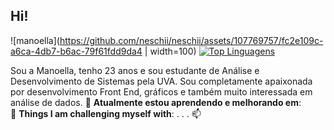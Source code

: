 ## Hi!


![manoella](https://github.com/neschii/neschii/assets/107769757/fc2e109c-a6ca-4db7-b6ac-79f61fdd9da4 | width=100)
[![Top Linguagens](https://github-readme-stats.vercel.app/api/top-langs/?username=neschii&theme=jolly)](https://github.com/anuraghazra/github-readme-stats)

Sou a Manoella, tenho 23 anos e sou estudante de Análise e Desenvolvimento de Sistemas pela UVA. 
Sou completamente apaixonada por desenvolvimento Front End, gráficos e também muito interessada em análise de dados.
🌱 	**Atualmente estou aprendendo e melhorando em**:   
💪 **Things I am challenging myself with**:
.
.
.
📫 


  
